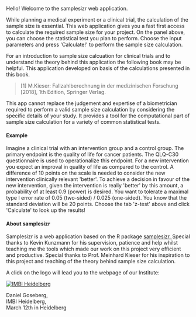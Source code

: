 Hello! Welcome to the samplesizr web application.

While planning a medical experiment or a clinical trial, the calculation of the sample size is essential.
This web application gives you a fast first access to calculate the required sample
size for your project. 
On the panel above, you can choose the statistical test you plan to
perform. Choose the input parameters and press 'Calculate!' to perform the
sample size calculation.

For an introduction to sample size calcuation for clinical trials and
to understand the theory behind this application the following book may be helpful.
This application developed on basis of the calculations presented in this book.

> [1] M.Kieser: Fallzahlberechnung in der medizinischen Forschung [2018], 1th Edition,
Springer Verlag.

This app cannot replace the judgement and expertise of a biometrician 
required to perform a valid sample size calculation by considering the specific details of your study.
It provides a tool for the computational part of sample size calculation for a variety of common statistical tests.


#### Example

Imagine a clinical trial with an intervention group and a control group.
The primary endpoint is the quality of life for cancer patients. The QLQ-C30 questionnaire is used to operationalize this endpoint.
For a new intervention you expect an improval in quality of life as compared to the control.
A difference of 10 points on the scale is needed
to consider the new intervention clinically relevant 'better'.
To achieve a decision in favour of the new intervention, given the intervention is really
'better' by this amount, a probability of at least 0.9 (power) is desired.
You want to tolerate a maximal type I error rate of 0.05 (two-sided) / 0.025 (one-sided).
You know that the standard deviation will be 20 points.
Choose the tab 'z-test' above and click 'Calculate' to look up the results!

#### About samplesizr

Samplesizr is a web application based on the R package 
<a href="https://github.com/goseberg/samplesizr">
samplesizr.
</a> 
Special thanks to Kevin Kunzmann for his supervision, patience and help whilst 
teaching me the tools which made our work on this project very efficient and productive.
Special thanks to Prof. Meinhard Kieser for his inspiration to this project 
and teaching of the theory behind sample size calculation.

A click on the logo will lead you to the webpage of our Institute:

<a href="https://www.klinikum.uni-heidelberg.de/Homepage-Abteilung.7980.0.html">
  <img src="imbi.png" alt="IMBI Heidelberg">
</a>

Daniel Goseberg,  
IMBI Heidelberg,  
March 12th in Heidelberg